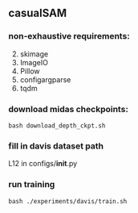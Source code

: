 ## casualSAM
### non-exhaustive requirements:
2. skimage
3. ImageIO
4. Pillow
5. configargparse
6. tqdm

### download midas checkpoints:
`bash download_depth_ckpt.sh`

### fill in davis dataset path
L12 in configs/__init__.py

### run training
`bash ./experiments/davis/train.sh`
